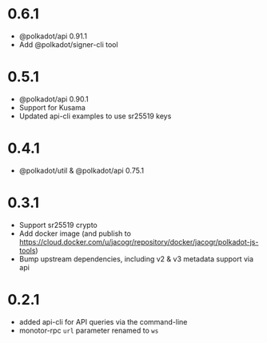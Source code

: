 # 0.6.1

- @polkadot/api 0.91.1
- Add @polkadot/signer-cli tool

# 0.5.1

- @polkadot/api 0.90.1
- Support for Kusama
- Updated api-cli examples to use sr25519 keys

# 0.4.1

- @polkadot/util & @polkadot/api 0.75.1

# 0.3.1

- Support sr25519 crypto
- Add docker image (and publish to https://cloud.docker.com/u/jacogr/repository/docker/jacogr/polkadot-js-tools)
- Bump upstream dependencies, including v2 & v3 metadata support via api

# 0.2.1

- added api-cli for API queries via the command-line
- monotor-rpc `url` parameter renamed to `ws`
